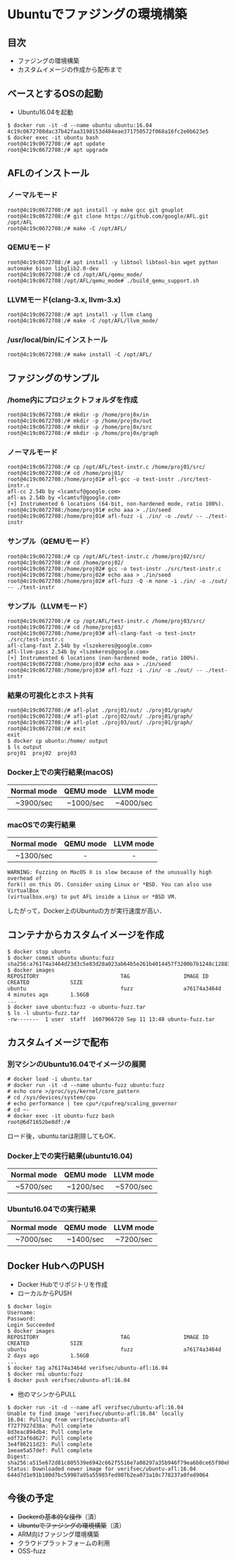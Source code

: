 # Ubuntuでファジングの環境構築

## 目次
+ ファジングの環境構築
+ カスタムイメージの作成から配布まで


## ベースとするOSの起動

+ Ubuntu16.04を起動

```
$ docker run -it -d --name ubuntu ubuntu:16.04
4c19c0672708dac37b42faa3198153d484eae371750572f068a16fc2e0b623e5
$ docker exec -it ubuntu bash
root@4c19c0672708:/# apt update
root@4c19c0672708:/# apt upgrade
```

## AFLのインストール

### ノーマルモード

```
root@4c19c0672708:/# apt install -y make gcc git gnuplot
root@4c19c0672708:/# git clone https://github.com/google/AFL.git /opt/AFL
root@4c19c0672708:/# make -C /opt/AFL/
```

### QEMUモード

```
root@4c19c0672708:/# apt install -y libtool libtool-bin wget python automake bison libglib2.0-dev
root@4c19c0672708:/# cd /opt/AFL/qemu_mode/
root@4c19c0672708:/opt/AFL/qemu_mode# ./build_qemu_support.sh
```


### LLVMモード(clang-3.x, llvm-3.x)

```
root@4c19c0672708:/# apt install -y llvm clang
root@4c19c0672708:/# make -C /opt/AFL/llvm_mode/
```

### /usr/local/bin/にインストール

```
root@4c19c0672708:/# make install -C /opt/AFL/
```

## ファジングのサンプル

### /home内にプロジェクトフォルダを作成

```
root@4c19c0672708:/# mkdir -p /home/proj0x/in
root@4c19c0672708:/# mkdir -p /home/proj0x/out
root@4c19c0672708:/# mkdir -p /home/proj0x/src
root@4c19c0672708:/# mkdir -p /home/proj0x/graph
```

### ノーマルモード

```
root@4c19c0672708:/# cp /opt/AFL/test-instr.c /home/proj01/src/
root@4c19c0672708:/# cd /home/proj01/
root@4c19c0672708:/home/proj01# afl-gcc -o test-instr ./src/test-instr.c 
afl-cc 2.54b by <lcamtuf@google.com>
afl-as 2.54b by <lcamtuf@google.com>
[+] Instrumented 6 locations (64-bit, non-hardened mode, ratio 100%).
root@4c19c0672708:/home/proj01# echo aaa > ./in/seed
root@4c19c0672708:/home/proj01# afl-fuzz -i ./in/ -o ./out/ -- ./test-instr 
```

### サンプル（QEMUモード）

```
root@4c19c0672708:/# cp /opt/AFL/test-instr.c /home/proj02/src/
root@4c19c0672708:/# cd /home/proj02/
root@4c19c0672708:/home/proj02# gcc -o test-instr ./src/test-instr.c 
root@4c19c0672708:/home/proj02# echo aaa > ./in/seed
root@4c19c0672708:/home/proj02# afl-fuzz -Q -m none -i ./in/ -o ./out/ -- ./test-instr
```

### サンプル（LLVMモード）

```
root@4c19c0672708:/# cp /opt/AFL/test-instr.c /home/proj03/src/
root@4c19c0672708:/# cd /home/proj03/
root@4c19c0672708:/home/proj03# afl-clang-fast -o test-instr ./src/test-instr.c
afl-clang-fast 2.54b by <lszekeres@google.com>
afl-llvm-pass 2.54b by <lszekeres@google.com>
[+] Instrumented 6 locations (non-hardened mode, ratio 100%).
root@4c19c0672708:/home/proj03# echo aaa > ./in/seed
root@4c19c0672708:/home/proj03# afl-fuzz -i ./in/ -o ./out/ -- ./test-instr
```

### 結果の可視化とホスト共有

```
root@4c19c0672708:/# afl-plot ./proj01/out/ ./proj01/graph/
root@4c19c0672708:/# afl-plot ./proj02/out/ ./proj01/graph/
root@4c19c0672708:/# afl-plot ./proj03/out/ ./proj01/graph/
root@4c19c0672708:/# exit
exit
$ docker cp ubuntu:/home/ output
$ ls output
proj01	proj02	proj03
```

### Docker上での実行結果(macOS)

|Normal mode|QEMU mode|LLVM mode|
|:---:|:---:|:---:|
|~3900/sec |~1000/sec|~4000/sec|


### macOSでの実行結果

|Normal mode|QEMU mode|LLVM mode|
|:---:|:---:|:---:|
|~1300/sec |-|-|

```
WARNING: Fuzzing on MacOS X is slow because of the unusually high overhead of
fork() on this OS. Consider using Linux or *BSD. You can also use VirtualBox
(virtualbox.org) to put AFL inside a Linux or *BSD VM.
```

したがって，Docker上のUbuntuの方が実行速度が高い．

## コンテナからカスタムイメージを作成

```
$ docker stop ubuntu
$ docker commit ubuntu ubuntu:fuzz
sha256:a76174a3464d23d3c5e83d28a023ab64b5e261b4014457f3200b7b1248c12883
$ docker images
REPOSITORY                          TAG                 IMAGE ID            CREATED             SIZE
ubuntu                              fuzz                a76174a3464d        4 minutes ago       1.56GB
...
$ docker save ubuntu:fuzz -o ubuntu-fuzz.tar
$ ls -l ubuntu-fuzz.tar 
-rw-------  1 user  staff  1607966720 Sep 11 13:48 ubuntu-fuzz.tar
```

## カスタムイメージで配布

### 別マシンのUbuntu16.04でイメージの展開

```
# docker load -i ubuntu.tar
# docker run -it -d --name ubuntu-fuzz ubuntu:fuzz
# echo core >/proc/sys/kernel/core_pattern
# cd /sys/devices/system/cpu
# echo performance | tee cpu*/cpufreq/scaling_governor
# cd ~-
# docker exec -it ubuntu-fuzz bash
root@6d71652be8df:/# 
```

ロード後，ubuntu.tarは削除してもOK．

### Docker上での実行結果(ubuntu16.04)

|Normal mode|QEMU mode|LLVM mode|
|:---:|:---:|:---:|
|~5700/sec |~1200/sec|~5700/sec|

### Ubuntu16.04での実行結果

|Normal mode|QEMU mode|LLVM mode|
|:---:|:---:|:---:|
|~7000/sec |~1400/sec|~7200/sec|

## Docker HubへのPUSH
+ Docker Hubでリポジトリを作成
+ ローカルからPUSH

```
$ docker login
Username:
Password:
Login Succeeded
$ docker images 
REPOSITORY                          TAG                 IMAGE ID            CREATED             SIZE
ubuntu                              fuzz                a76174a3464d        2 days ago          1.56GB
...
$ docker tag a76174a3464d verifsec/ubuntu-afl:16.04
$ docker rmi ubuntu:fuzz
$ docker push verifsec/ubuntu-afl:16.04
```

+ 他のマシンからPULL

```
$ docker run -it -d --name afl verifsec/ubuntu-afl:16.04
Unable to find image 'verifsec/ubuntu-afl:16.04' locally
16.04: Pulling from verifsec/ubuntu-afl
f7277927d38a: Pull complete 
8d3eac894db4: Pull complete 
edf72af6d627: Pull complete 
3e4f86211d23: Pull complete 
1eeae5a57def: Pull complete 
Digest: sha256:a515e672d81c805539e6942c662f5516e7a08297a35b946f79ea6b0ce65f90eb
Status: Downloaded newer image for verifsec/ubuntu-afl:16.04
644d7d1e91b100d7bc59907a95a55985fed907b2ea073a10c778237a0fed9064
```

## 今後の予定
+ <strike>Dockerの基本的な操作</strike>（済）
+ <strike>Ubuntuでファジングの環境構築</strike>（済）
+ ARM向けファジング環境構築
+ クラウドプラットフォームの利用
+ OSS-fuzz
